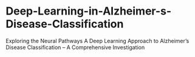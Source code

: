 # Deep-Learning-in-Alzheimer-s-Disease-Classification
Exploring the Neural Pathways A Deep Learning Approach to Alzheimer’s Disease Classification – A Comprehensive Investigation

